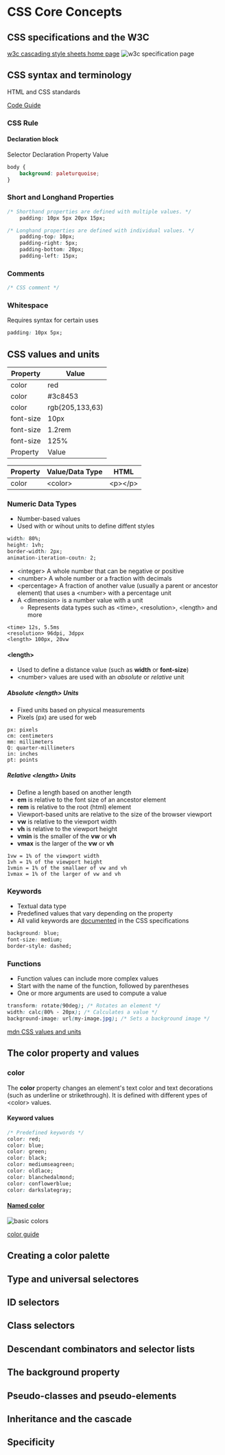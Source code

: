 # CSS Core Concepts

## CSS specifications and the W3C

[w3c cascading style sheets home page](https://www.w3.org/Style/CSS/)
![w3c specification page](./images/w3c-stylesheets.gif)

## CSS syntax and terminology

HTML and CSS standards

[Code Guide](https://codeguide.co/)

### CSS Rule

#### Declaration block

Selector
Declaration
Property
Value

```css
body {
    background: paleturquoise;
}
```

### Short and Longhand Properties

```css
/* Shorthand properties are defined with multiple values. */
    padding: 10px 5px 20px 15px;

/* Longhand properties are defined with individual values. */
    padding-top: 10px;
    padding-right: 5px;
    padding-bottom: 20px;
    padding-left: 15px;
```

### Comments

```css
/* CSS comment */
```

### Whitespace

Requires syntax for certain uses

```css
padding: 10px 5px;
```

## CSS values and units

|Property|Value|
|--------|-----|
|color|red|
|color|#3c8453|
|color|rgb(205,133,63)|
|font-size|10px|
|font-size|1.2rem|
|font-size|125%|
|Property|Value|

|Property|Value/Data Type|HTML|
|--------|---------------|----|
|color|<color\>|<p\></p\>|

### Numeric Data Types

* Number-based values
* Used with or wihout units to define diffent styles

```css
width: 80%;
height: 1vh;
border-width: 2px;
animation-iteration-coutn: 2;
```

* <integer\>
    A whole number that can be negative or positive
* <number\>
    A whole number or a fraction with decimals
* <percentage\>
    A fraction of another value (usually a parent or ancestor element)
    that uses a <number\> with a percentage unit
* A <dimension\> is a number value with a unit
  * Represents data types such as
    <time\>, <resolution\>, <length\> and more

```text
<time> 12s, 5.5ms
<resolution> 96dpi, 3dppx
<length> 100px, 20vw
```

#### <length\>

* Used to define a distance value
    (such as **width** or **font-size**)
* <number\> values are used with an
    *absolute* or *relative* unit

##### Absolute <length\> Units

* Fixed units based on physical measurements
* Pixels (px) are used for web

```text
px: pixels
cm: centimeters
mm: millimeters
Q: quarter-millimeters
in: inches
pt: points
```

##### Relative <length\> Units

* Define a length based on another length
* **em** is relative to the font size of an ancestor element
* **rem** is relative to the root (html) element
* Viewport-based units are relative to the size of the browser viewport
* **vw** is relative to the viewport width
* **vh** is relative to the viewport height
* **vmin** is the smaller of the **vw** or **vh**
* **vmax** is the larger of the **vw** or **vh**

```text
1vw = 1% of the viewport width
1vh = 1% of the viewport height
1vmin = 1% of the smallaer of vw and vh
1vmax = 1% of the larger of vw and vh
```

### Keywords

* Textual data type
* Predefined values that vary depending on the property
* All valid keywords are [documented](https://developer.mozilla.org/en-US/docs/Web/CSS/Reference) in the CSS specifications

```css
background: blue;
font-size: medium;
border-style: dashed;
```

### Functions

* Function values can include more complex values
* Start with the name of the function, followed by parentheses
* One or more arguments are used to compute a value

```css
transform: rotate(90deg); /* Rotates an element */
width: calc(80% - 20px); /* Calculates a value */
background-image: url(my-image.jpg); /* Sets a background image */
```

[mdn CSS values and units](https://developer.mozilla.org/en-US/docs/Learn/CSS/Building_blocks/Values_and_units)

## The color property and values

### color

The **color** property changes an element's text color
    and  text decorations (such as underline or strikethrough).
It is defined with different ypes of <color\> values.

#### Keyword values

```css
/* Predefined keywords */
color: red;
color: blue;
color: green;
color: black;
color: mediumseagreen;
color: oldlace;
color: blanchedalmond;
color: conflowerblue;
color: darkslategray;
```

#### [Named color](https://developer.mozilla.org/en-US/docs/Web/CSS/named-color)

![basic colors](./images/basic-colors.png)

[color guide](https://colours.neilorangepeel.com/)

## Creating a color palette

## Type and universal selectores

## ID selectors

## Class selectors

## Descendant combinators and selector lists

## The background property

## Pseudo-classes and pseudo-elements

## Inheritance and the cascade

## Specificity
